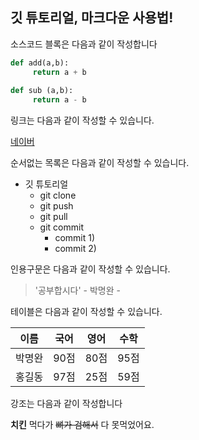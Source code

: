 ## 깃 튜토리얼, 마크다운 사용법!


소스코드 블록은 다음과 같이 작성합니다

```python
def add(a,b):
     return a + b
     
def sub (a,b):
     return a - b
```
링크는 다음과 같이 작성할 수 있습니다.

[네이버](www.naver.com)


순서없는 목록은 다음과 같이 작성할 수 있습니다.
* 깃 튜토리얼 
  * git clone
  * git push
  * git pull
  * git commit
    * commit 1)
    * commit 2)
    
인용구문은 다음과 같이 작성할 수 있습니다.
> '공부합시다'  -  박명완  -

테이블은 다음과 같이 작성할 수 있습니다.

이름|국어|영어|수학|
---|---|---|---|
박명완|90점|80점|95점|
홍길동|97점|25점|59점|

강조는 다음과 같이 작성합니다

**치킨** 먹다가 ~~뼈가 검해서~~ 다 못먹었어요.
